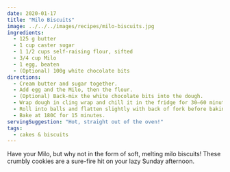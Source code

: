 ```yaml
---
date: 2020-01-17
title: "Milo Biscuits"
image: ../../../images/recipes/milo-biscuits.jpg
ingredients:
  - 125 g butter
  - 1 cup caster sugar
  - 1 1/2 cups self-raising flour, sifted
  - 3/4 cup Milo
  - 1 egg, beaten
  - (Optional) 100g white chocolate bits
directions:
  - Cream butter and sugar together.
  - Add egg and the Milo, then the flour.
  - (Optional) Back-mix the white chocolate bits into the dough.
  - Wrap dough in cling wrap and chill it in the fridge for 30–60 minutes. This prevents the cookies from spreading too much during baking.
  - Roll into balls and flatten slightly with back of fork before baking. Biscuits will spread quite a lot so ensure space between each or make smaller ones. Place on trays lined with baking paper.
  - Bake at 180C for 15 minutes.
servingSuggestion: "Hot, straight out of the oven!"
tags:
  - cakes & biscuits
---
```


Have your Milo, but why not in the form of soft, melting milo biscuits! These crumbly cookies are a sure-fire hit on your lazy Sunday afternoon.
